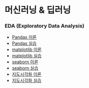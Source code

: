 머신러닝 & 딥러닝
===

### EDA (Exploratory Data Analysis)
- [Pandas 이론](https://github.com/vive0508/TIL/blob/main/ML_DL/EDA/pandas.md)
- [Pandas 실습](https://github.com/vive0508/TIL/blob/main/ML_DL/EDA/pandas.ipynb)
- [matplotlib 이론](https://github.com/vive0508/TIL/blob/main/ML_DL/EDA/matplotlib.md)
- [matplotlib 실습](https://github.com/vive0508/TIL/blob/main/ML_DL/EDA/matplotlib.ipynb)
- [seaborn 이론](https://github.com/vive0508/TIL/blob/main/ML_DL/EDA/seaborn.md)
- [seaborn 실습](https://github.com/vive0508/TIL/blob/main/ML_DL/EDA/seaborn.ipynb)
- [지도시각화 이론](https://github.com/vive0508/TIL/blob/main/ML_DL/EDA/map.md)
- [지도시각화 실습](https://github.com/vive0508/TIL/blob/main/ML_DL/EDA/map.ipynb)
